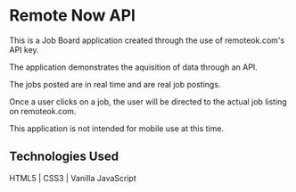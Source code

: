 # Remote Now API

This is a Job Board application created through the use of remoteok.com's API key.

The application demonstrates the aquisition of data through an API.

The jobs posted are in real time and are real job postings.

Once a user clicks on a job, the user will be directed to the actual job listing on remoteok.com.

This application is not intended for mobile use at this time.

## Technologies Used

HTML5 | CSS3 | Vanilla JavaScript
